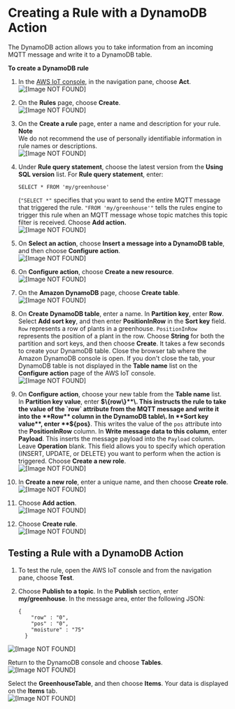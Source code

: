 # Creating a Rule with a DynamoDB Action<a name="iot-ddb-rule"></a>

The DynamoDB action allows you to take information from an incoming MQTT message and write it to a DynamoDB table\. 

**To create a DynamoDB rule**

1. In the [AWS IoT console](https://console.aws.amazon.com/iot/home), in the navigation pane, choose **Act**\.  
![\[Image NOT FOUND\]](http://docs.aws.amazon.com/iot/latest/developerguide/images/choose-rules.png)

1. On the **Rules** page, choose **Create**\.  
![\[Image NOT FOUND\]](http://docs.aws.amazon.com/iot/latest/developerguide/images/dashboard-rules.png)

1. On the **Create a rule** page, enter a name and description for your rule\.
**Note**  
We do not recommend the use of personally identifiable information in rule names or descriptions\.  
![\[Image NOT FOUND\]](http://docs.aws.amazon.com/iot/latest/developerguide/images/create-a-ddb-rule.png)

1. Under **Rule query statement**, choose the latest version from the **Using SQL version** list\. For **Rule query statement**, enter: 

   ```
   SELECT * FROM 'my/greenhouse'
   ```

   \(`"SELECT *"` specifies that you want to send the entire MQTT message that triggered the rule\. `"FROM 'my/greenhouse'"` tells the rules engine to trigger this rule when an MQTT message whose topic matches this topic filter is received\. Choose **Add action\.**  
![\[Image NOT FOUND\]](http://docs.aws.amazon.com/iot/latest/developerguide/images/rule-query-ddb.png)

1. On **Select an action**, choose **Insert a message into a DynamoDB table**, and then choose **Configure action**\.  
![\[Image NOT FOUND\]](http://docs.aws.amazon.com/iot/latest/developerguide/images/set-an-action.png)

1. On **Configure action**, choose **Create a new resource**\.  
![\[Image NOT FOUND\]](http://docs.aws.amazon.com/iot/latest/developerguide/images/configure-action-ddb-entry.png)

1. On the **Amazon DynamoDB** page, choose **Create table**\.  
![\[Image NOT FOUND\]](http://docs.aws.amazon.com/iot/latest/developerguide/images/dynamodb-welcome.png)

1. On **Create DynamoDB table**, enter a name\. In **Partition key**, enter **Row**\. Select **Add sort key**, and then enter **PositionInRow** in the **Sort key** field\. `Row` represents a row of plants in a greenhouse\. `PositionInRow` represents the position of a plant in the row\. Choose **String** for both the partition and sort keys, and then choose **Create**\. It takes a few seconds to create your DynamoDB table\. Close the browser tab where the Amazon DynamoDB console is open\. If you don't close the tab, your DynamoDB table is not displayed in the **Table name** list on the **Configure action** page of the AWS IoT console\.  
![\[Image NOT FOUND\]](http://docs.aws.amazon.com/iot/latest/developerguide/images/create-ddb-table.png)

1. On **Configure action**, choose your new table from the **Table name** list\. In **Partition key value**, enter **$\{row\}**\. This instructs the rule to take the value of the `row` attribute from the MQTT message and write it into the **Row** column in the DynamoDB table\. In **Sort key value**, enter **$\{pos\}**\. This writes the value of the `pos` attribute into the **PositionInRow** column\. In **Write message data to this column**, enter **Payload**\. This inserts the message payload into the `Payload` column\. Leave **Operation** blank\. This field allows you to specify which operation \(INSERT, UPDATE, or DELETE\) you want to perform when the action is triggered\. Choose **Create a new role**\.  
![\[Image NOT FOUND\]](http://docs.aws.amazon.com/iot/latest/developerguide/images/configure-action-with-resource.png)

1. In **Create a new role**, enter a unique name, and then choose **Create role**\.  
![\[Image NOT FOUND\]](http://docs.aws.amazon.com/iot/latest/developerguide/images/create-new-role-ddb-2.png)

1. Choose **Add action**\.  
![\[Image NOT FOUND\]](http://docs.aws.amazon.com/iot/latest/developerguide/images/create-rule-for-ddb-final.png)

1. Choose **Create rule**\.  
![\[Image NOT FOUND\]](http://docs.aws.amazon.com/iot/latest/developerguide/images/create-rule-for-ddb-final-2.png)

## Testing a Rule with a DynamoDB Action<a name="test-db-rule"></a>

1. To test the rule, open the AWS IoT console and from the navigation pane, choose **Test**\.

1. Choose **Publish to a topic**\. In the **Publish** section, enter **my/greenhouse**\. In the message area, enter the following JSON:

   ```
   {
       "row" : "0",
       "pos" : "0",
       "moisture" : "75"
     }
   ```  
![\[Image NOT FOUND\]](http://docs.aws.amazon.com/iot/latest/developerguide/images/ddb-message.png)

   Return to the DynamoDB console and choose **Tables**\.  
![\[Image NOT FOUND\]](http://docs.aws.amazon.com/iot/latest/developerguide/images/ddb-tables.png)

   Select the **GreenhouseTable**, and then choose **Items**\. Your data is displayed on the **Items** tab\.  
![\[Image NOT FOUND\]](http://docs.aws.amazon.com/iot/latest/developerguide/images/ddb-table-data.png)